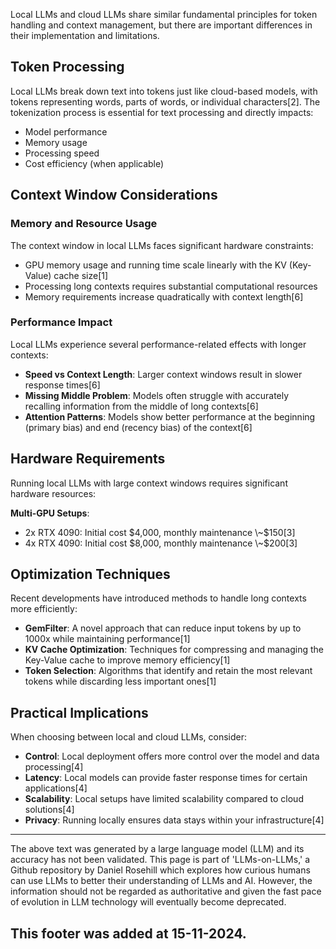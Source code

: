 Local LLMs and cloud LLMs share similar fundamental principles for token handling and context management, but there are important differences in their implementation and limitations.

## Token Processing

Local LLMs break down text into tokens just like cloud-based models, with tokens representing words, parts of words, or individual characters\[2]. The tokenization process is essential for text processing and directly impacts:

- Model performance
- Memory usage
- Processing speed
- Cost efficiency (when applicable)

## Context Window Considerations

### Memory and Resource Usage

The context window in local LLMs faces significant hardware constraints:

- GPU memory usage and running time scale linearly with the KV (Key-Value) cache size\[1]
- Processing long contexts requires substantial computational resources
- Memory requirements increase quadratically with context length\[6]

### Performance Impact

Local LLMs experience several performance-related effects with longer contexts:

- **Speed vs Context Length**: Larger context windows result in slower response times\[6]
- **Missing Middle Problem**: Models often struggle with accurately recalling information from the middle of long contexts\[6]
- **Attention Patterns**: Models show better performance at the beginning (primary bias) and end (recency bias) of the context\[6]

## Hardware Requirements

Running local LLMs with large context windows requires significant hardware resources:

**Multi-GPU Setups**:

- 2x RTX 4090: Initial cost $4,000, monthly maintenance \~$150\[3]
- 4x RTX 4090: Initial cost $8,000, monthly maintenance \~$200\[3]

## Optimization Techniques

Recent developments have introduced methods to handle long contexts more efficiently:

- **GemFilter**: A novel approach that can reduce input tokens by up to 1000x while maintaining performance\[1]
- **KV Cache Optimization**: Techniques for compressing and managing the Key-Value cache to improve memory efficiency\[1]
- **Token Selection**: Algorithms that identify and retain the most relevant tokens while discarding less important ones\[1]

## Practical Implications

When choosing between local and cloud LLMs, consider:

- **Control**: Local deployment offers more control over the model and data processing\[4]
- **Latency**: Local models can provide faster response times for certain applications\[4]
- **Scalability**: Local setups have limited scalability compared to cloud solutions\[4]
- **Privacy**: Running locally ensures data stays within your infrastructure\[4]

&#x20;

---

The above text was generated by a large language model (LLM) and its accuracy has not been validated. This page is part of 'LLMs-on-LLMs,' a Github repository by Daniel Rosehill which explores how curious humans can use LLMs to better their understanding of LLMs and AI. However, the information should not be regarded as authoritative and given the fast pace of evolution in LLM technology will eventually become deprecated. 

This footer was added at 15-11-2024.
---